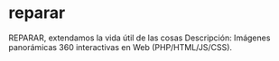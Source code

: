 # reparar
REPARAR, extendamos la vida útil de las cosas Descripción: Imágenes panorámicas 360 interactivas en Web (PHP/HTML/JS/CSS).
